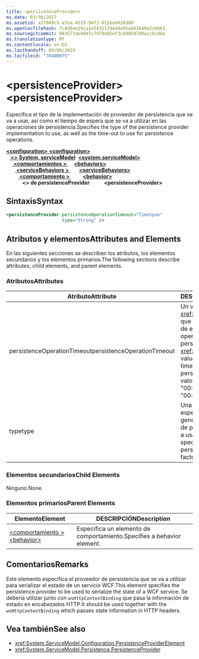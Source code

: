 ```yaml
---
title: <persistenceProvider>
ms.date: 03/30/2017
ms.assetid: a37049c5-a7ea-4519-94f2-912eeb010380
ms.openlocfilehash: 7c4d9ae29ca1e543217d444e05a661b48e2cbb62
ms.sourcegitcommit: 093571de904fc7979e85ef3c048547d0accb1d8a
ms.translationtype: MT
ms.contentlocale: es-ES
ms.lasthandoff: 09/06/2019
ms.locfileid: "70400075"
---
```

# <a name="persistenceprovider"></a><span data-ttu-id="8c8d3-101">\<persistenceProvider></span><span class="sxs-lookup"><span data-stu-id="8c8d3-101">\<persistenceProvider></span></span>
<span data-ttu-id="8c8d3-102">Especifica el tipo de la implementación de proveedor de persistencia que se va a usar, así como el tiempo de espera que se va a utilizar en las operaciones de persistencia.</span><span class="sxs-lookup"><span data-stu-id="8c8d3-102">Specifies the type of the persistence provider implementation to use, as well as the time-out to use for persistence operations.</span></span>  
  
<span data-ttu-id="8c8d3-103">[ **\<configuration>** ](../configuration-element.md)</span><span class="sxs-lookup"><span data-stu-id="8c8d3-103">[**\<configuration>**](../configuration-element.md)</span></span>\
<span data-ttu-id="8c8d3-104">&nbsp;&nbsp;[ **\<> System. serviceModel**](system-servicemodel.md)</span><span class="sxs-lookup"><span data-stu-id="8c8d3-104">&nbsp;&nbsp;[**\<system.serviceModel>**](system-servicemodel.md)</span></span>\
<span data-ttu-id="8c8d3-105">&nbsp;&nbsp;&nbsp;&nbsp;[ **\<comportamientos >** ](behaviors.md)</span><span class="sxs-lookup"><span data-stu-id="8c8d3-105">&nbsp;&nbsp;&nbsp;&nbsp;[**\<behaviors>**](behaviors.md)</span></span>\
<span data-ttu-id="8c8d3-106">&nbsp;&nbsp;&nbsp;&nbsp;&nbsp;&nbsp;[ **\<serviceBehaviors >** ](servicebehaviors.md)</span><span class="sxs-lookup"><span data-stu-id="8c8d3-106">&nbsp;&nbsp;&nbsp;&nbsp;&nbsp;&nbsp;[**\<serviceBehaviors>**](servicebehaviors.md)</span></span>\
<span data-ttu-id="8c8d3-107">&nbsp;&nbsp;&nbsp;&nbsp;&nbsp;&nbsp;&nbsp;&nbsp;[ **\<comportamiento >** ](behavior-of-servicebehaviors.md)</span><span class="sxs-lookup"><span data-stu-id="8c8d3-107">&nbsp;&nbsp;&nbsp;&nbsp;&nbsp;&nbsp;&nbsp;&nbsp;[**\<behavior>**](behavior-of-servicebehaviors.md)</span></span>\
<span data-ttu-id="8c8d3-108">&nbsp;&nbsp;&nbsp;&nbsp;&nbsp;&nbsp;&nbsp;&nbsp;&nbsp;&nbsp; **\<> de persistenceProvider**</span><span class="sxs-lookup"><span data-stu-id="8c8d3-108">&nbsp;&nbsp;&nbsp;&nbsp;&nbsp;&nbsp;&nbsp;&nbsp;&nbsp;&nbsp;**\<persistenceProvider>**</span></span>  
  
## <a name="syntax"></a><span data-ttu-id="8c8d3-109">Sintaxis</span><span class="sxs-lookup"><span data-stu-id="8c8d3-109">Syntax</span></span>  
  
```xml  
<persistenceProvider persistenceOperationTimeout="TimeSpan"
                     type="String" />
```  
  
## <a name="attributes-and-elements"></a><span data-ttu-id="8c8d3-110">Atributos y elementos</span><span class="sxs-lookup"><span data-stu-id="8c8d3-110">Attributes and Elements</span></span>  
 <span data-ttu-id="8c8d3-111">En las siguientes secciones se describen los atributos, los elementos secundarios y los elementos primarios.</span><span class="sxs-lookup"><span data-stu-id="8c8d3-111">The following sections describe attributes, child elements, and parent elements.</span></span>  
  
### <a name="attributes"></a><span data-ttu-id="8c8d3-112">Atributos</span><span class="sxs-lookup"><span data-stu-id="8c8d3-112">Attributes</span></span>  
  
|<span data-ttu-id="8c8d3-113">Atributo</span><span class="sxs-lookup"><span data-stu-id="8c8d3-113">Attribute</span></span>|<span data-ttu-id="8c8d3-114">DESCRIPCIÓN</span><span class="sxs-lookup"><span data-stu-id="8c8d3-114">Description</span></span>|  
|---------------|-----------------|  
|<span data-ttu-id="8c8d3-115">persistenceOperationTimeout</span><span class="sxs-lookup"><span data-stu-id="8c8d3-115">persistenceOperationTimeout</span></span>|<span data-ttu-id="8c8d3-116">Un valor <xref:System.TimeSpan> que especifica el tiempo de espera usado en las operaciones de persistencia.</span><span class="sxs-lookup"><span data-stu-id="8c8d3-116">A <xref:System.TimeSpan> value that specifies the time-out used for persistence operations.</span></span> <span data-ttu-id="8c8d3-117">El valor predeterminado es "00:00:30".</span><span class="sxs-lookup"><span data-stu-id="8c8d3-117">The default is "00:00:30".</span></span>|  
|<span data-ttu-id="8c8d3-118">type</span><span class="sxs-lookup"><span data-stu-id="8c8d3-118">type</span></span>|<span data-ttu-id="8c8d3-119">Una cadena que especifica el tipo del generador del proveedor de persistencia que se va a usar.</span><span class="sxs-lookup"><span data-stu-id="8c8d3-119">A string that specifies the type of the persistence provider factory to use.</span></span>|  
  
### <a name="child-elements"></a><span data-ttu-id="8c8d3-120">Elementos secundarios</span><span class="sxs-lookup"><span data-stu-id="8c8d3-120">Child Elements</span></span>  
 <span data-ttu-id="8c8d3-121">Ninguno.</span><span class="sxs-lookup"><span data-stu-id="8c8d3-121">None.</span></span>  
  
### <a name="parent-elements"></a><span data-ttu-id="8c8d3-122">Elementos primarios</span><span class="sxs-lookup"><span data-stu-id="8c8d3-122">Parent Elements</span></span>  
  
|<span data-ttu-id="8c8d3-123">Elemento</span><span class="sxs-lookup"><span data-stu-id="8c8d3-123">Element</span></span>|<span data-ttu-id="8c8d3-124">DESCRIPCIÓN</span><span class="sxs-lookup"><span data-stu-id="8c8d3-124">Description</span></span>|  
|-------------|-----------------|  
|[<span data-ttu-id="8c8d3-125">\<comportamiento ></span><span class="sxs-lookup"><span data-stu-id="8c8d3-125">\<behavior></span></span>](behavior-of-endpointbehaviors.md)|<span data-ttu-id="8c8d3-126">Especifica un elemento de comportamiento.</span><span class="sxs-lookup"><span data-stu-id="8c8d3-126">Specifies a behavior element.</span></span>|  
  
## <a name="remarks"></a><span data-ttu-id="8c8d3-127">Comentarios</span><span class="sxs-lookup"><span data-stu-id="8c8d3-127">Remarks</span></span>  
 <span data-ttu-id="8c8d3-128">Este elemento especifica el proveedor de persistencia que se va a utilizar para serializar el estado de un servicio WCF.</span><span class="sxs-lookup"><span data-stu-id="8c8d3-128">This element specifies the persistence provider to be used to serialize the state of a WCF service.</span></span> <span data-ttu-id="8c8d3-129">Se debería utilizar junto con `wsHttpContextBinding` que pasa la información de estado en encabezados HTTP.</span><span class="sxs-lookup"><span data-stu-id="8c8d3-129">It should be used together with the `wsHttpContextBinding` which passes state information in HTTP headers.</span></span>  
  
## <a name="see-also"></a><span data-ttu-id="8c8d3-130">Vea también</span><span class="sxs-lookup"><span data-stu-id="8c8d3-130">See also</span></span>

- <xref:System.ServiceModel.Configuration.PersistenceProviderElement>
- <xref:System.ServiceModel.Persistence.PersistenceProvider>
